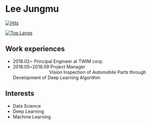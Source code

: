 # Lee Jungmu

[![Hits](https://hits.seeyoufarm.com/api/count/incr/badge.svg?url=https%3A%2F%2Fgithub.com%2Fleejungmu&count_bg=%2379C83D&title_bg=%23555555&icon=&icon_color=%23E7E7E7&title=Visits&edge_flat=false)](https://hits.seeyoufarm.com)

[![Top Langs](https://github-readme-stats.vercel.app/api/top-langs/?username=leejungmu&layout=compact&show_icons=true)](https://github.com/anuraghazra/github-readme-stats)

## Work experiences 
- 2018.02~ Principal Engineer at TWIM corp.
- 2018.05~2018.09 Project Manager   
&nbsp;&nbsp;&nbsp;&nbsp;&nbsp;&nbsp;&nbsp;&nbsp;&nbsp;&nbsp;&nbsp;&nbsp;&nbsp;&nbsp;&nbsp;&nbsp;&nbsp;&nbsp;&nbsp;&nbsp;&nbsp;&nbsp;&nbsp;&nbsp;
&nbsp;&nbsp;&nbsp;
Vision Inspection of Automobile Parts through Development of Deep Learning Algorithm

## Interests
 - Data Science
 - Deep Learning
 - Machine Learning
<!--
**leejungmu/leejungmu** is a ✨ _special_ ✨ repository because its `README.md` (this file) appears on your GitHub profile.

Here are some ideas to get you started:

- 🔭 I’m currently working on ...
- 🌱 I’m currently learning ...
- 👯 I’m looking to collaborate on ...
- 🤔 I’m looking for help with ...
- 💬 Ask me about ...
- 📫 How to reach me: ...
- 😄 Pronouns: ...
- ⚡ Fun fact: ...
-->
